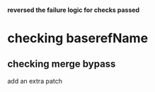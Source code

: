 #### reversed the failure logic for checks passed
# checking baserefName
## checking merge bypass
add an extra patch

